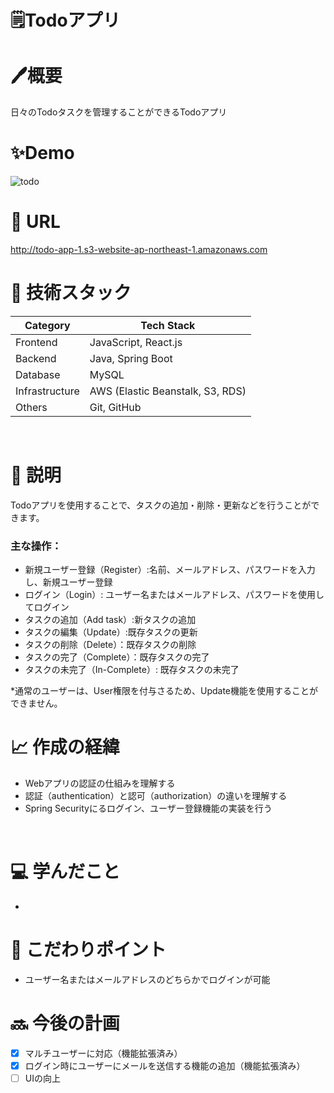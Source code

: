 # 🗒️Todoアプリ
# 🖊️概要
日々のTodoタスクを管理することができるTodoアプリ
<br>

# ✨Demo
![todo](https://github.com/zakzackr/todo-app/assets/100734822/a228274e-fc61-401d-aad0-d44b986059f0)
<br>

# 📍 URL
http://todo-app-1.s3-website-ap-northeast-1.amazonaws.com
<br>   

# 💾 技術スタック
| Category | Tech Stack |
| ---- | ---- |
| Frontend | JavaScript, React.js |
| Backend | Java, Spring Boot |
| Database | MySQL |
| Infrastructure | AWS (Elastic Beanstalk, S3, RDS) |
| Others | Git, GitHub |
<br>

# 📝 説明
Todoアプリを使用することで、タスクの追加・削除・更新などを行うことができます。
    
### 主な操作：
* 新規ユーザー登録（Register）:名前、メールアドレス、パスワードを入力し、新規ユーザー登録
* ログイン（Login）: ユーザー名またはメールアドレス、パスワードを使用してログイン
* タスクの追加（Add task）:新タスクの追加
* タスクの編集（Update）:既存タスクの更新
* タスクの削除（Delete）：既存タスクの削除
* タスクの完了（Complete）：既存タスクの完了
* タスクの未完了（In-Complete）: 既存タスクの未完了

*通常のユーザーは、User権限を付与さるため、Update機能を使用することができません。
<br>

# 📈 作成の経緯
* Webアプリの認証の仕組みを理解する
* 認証（authentication）と認可（authorization）の違いを理解する
* Spring Securityにるログイン、ユーザー登録機能の実装を行う
<br>    

# 💻 学んだこと
* 

# 🌈 こだわりポイント
* ユーザー名またはメールアドレスのどちらかでログインが可能

# 🔜 今後の計画
- [x] マルチユーザーに対応（機能拡張済み）    
- [x] ログイン時にユーザーにメールを送信する機能の追加（機能拡張済み）    
- [ ] UIの向上
